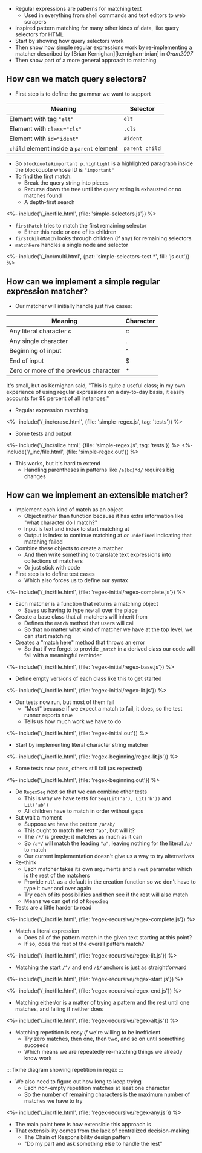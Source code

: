 ---
---

-   <g key="regular_expression">Regular expressions</g> are patterns for matching text
    -   Used in everything from shell commands and text editors to web scrapers
-   Inspired pattern matching for many other kinds of data,
    like <g key="query_selector">query selectors</g> for HTML
-   Start by showing how query selectors work
-   Then show how simple regular expressions work by re-implementing a matcher
    described by [Brian Kernighan][kernighan-brian] in <cite>Oram2007</cite>
-   Then show part of a more general approach to matching

## How can we match query selectors?

-   First step is to define the grammar we want to support

| Meaning | Selector |
| ------- | -------- |
| Element with tag `"elt"` | `elt`    |
| Element with `class="cls"` | `.cls`   |
| Element with `id="ident"` | `#ident`   |
| `child` element inside a `parent` element | `parent child` |

-   So `blockquote#important p.highlight` is a highlighted paragraph inside the blockquote whose ID is `"important"`
-   To find the first match:
    -   Break the query string into pieces
    -   Recurse down the tree until the query string is exhausted or no matches found
    -   A <g key="depth_first_search">depth-first search</g>

<%- include('/_inc/file.html', {file: 'simple-selectors.js'}) %>

-   `firstMatch` tries to match the first remaining selector
    -   Either this node or one of its children
-   `firstChildMatch` looks through children (if any) for remaining selectors
-   `matchHere` handles a single node and selector

<%- include('/_inc/multi.html', {pat: 'simple-selectors-test.*', fill: 'js out'}) %>

## How can we implement a simple regular expression matcher?

-   Our matcher will initially handle just five cases:

| Meaning | Character |
| ------- | --------- |
| Any literal character *c* | *c* |
| Any single character | . |
| Beginning of input | ^ |
| End of input | $ |
| Zero or more of the previous character | * |

It's small,
but as Kernighan said,
"This is quite a useful class;
in my own experience of using regular expressions on a day-to-day basis,
it easily accounts for 95 percent of all instances."

-   Regular expression matching

<%- include('/_inc/erase.html', {file: 'simple-regex.js', tag: 'tests'}) %>

-   Some tests and output

<%- include('/_inc/slice.html', {file: 'simple-regex.js', tag: 'tests'}) %>
<%- include('/_inc/file.html', {file: 'simple-regex.out'}) %>

-   This works, but it's hard to extend
    -   Handling parentheses in patterns like `/a(bc)*d/` requires big changes

## How can we implement an extensible matcher?

-   Implement each kind of match as an object
    -   Object rather than function because it has extra information like "what character do I match?"
    -   Input is text and index to start matching at
    -   Output is index to continue matching at *or* `undefined` indicating that matching failed
-   Combine these objects to create a matcher
    -   And then write something to translate text expressions into collections of matchers
    -   Or just stick with code
-   First step is to define test cases
    -   Which also forces us to define our syntax

<%- include('/_inc/file.html', {file: 'regex-initial/regex-complete.js'}) %>

-   Each matcher is a function that returns a matching object
    -   Saves us having to type `new` all over the place
-   Create a <g key="base_class">base class</g> that all matchers will inherit from
    -   Defines the `match` method that users will call
    -   So that no matter what kind of matcher we have at the top level, we can start matching
-   Creates a "match here" method that throws an error
    -   So that if we forget to provide `_match` in a <g key="derived_class">derived class</g>
        our code will fail with a meaningful reminder

<%- include('/_inc/file.html', {file: 'regex-initial/regex-base.js'}) %>

-   Define empty versions of each class like this to get started

<%- include('/_inc/file.html', {file: 'regex-initial/regex-lit.js'}) %>

-   Our tests now run, but most of them fail
    -   "Most" because if we expect a match to fail, it does, so the test runner reports `true`
    -   Tells us how much work we have to do

<%- include('/_inc/file.html', {file: 'regex-initial.out'}) %>

-   Start by implementing literal character string matcher

<%- include('/_inc/file.html', {file: 'regex-beginning/regex-lit.js'}) %>

-   Some tests now pass, others still fail (as expected)

<%- include('/_inc/file.html', {file: 'regex-beginning.out'}) %>

-   Do `RegexSeq` next so that we can combine other tests
    -   This is why we have tests for `Seq(Lit('a'), Lit('b'))` and `Lit('ab')`
    -   All children have to match in order without gaps
-   But wait a moment
    -   Suppose we have the pattern `/a*ab/`
    -   This ought to match the text `"ab"`, but will it?
    -   The `/*/` is <g key="greedy_algorithm">greedy</g>: it matches as much as it can
    -   So `/a*/` will match the leading `"a"`, leaving nothing for the literal `/a/` to match
    -   Our current implementation doesn't give us a way to try alternatives
-   Re-think
    -   Each matcher takes its own arguments and a `rest` parameter which is the rest of the matchers
    -   Provide `null` as a default in the creation function so we don't have to type it over and over again
    -   Try each of its possibilities and then see if the rest will also match
    -   Means we can get rid of `RegexSeq`
-   Tests are a little harder to read

<%- include('/_inc/file.html', {file: 'regex-recursive/regex-complete.js'}) %>

-   Match a literal expression
    -   Does all of the pattern match in the given text starting at this point?
    -   If so, does the rest of the overall pattern match?

<%- include('/_inc/file.html', {file: 'regex-recursive/regex-lit.js'}) %>

-   Matching the start `/^/` and end `/$/` anchors is just as straightforward

<%- include('/_inc/file.html', {file: 'regex-recursive/regex-start.js'}) %>

<%- include('/_inc/file.html', {file: 'regex-recursive/regex-end.js'}) %>

-   Matching either/or is a matter of trying a pattern and the rest until one matches,
    and failing if neither does

<%- include('/_inc/file.html', {file: 'regex-recursive/regex-alt.js'}) %>

-   Matching repetition is easy *if* we're willing to be inefficient
    -   Try zero matches, then one, then two, and so on until something succeeds
    -   Which means we are repeatedly re-matching things we already know work

::: fixme
diagram showing repetition in regex
:::

-   We also need to figure out how long to keep trying
    -   Each non-empty repetition matches at least one character
    -   So the number of remaining characters is the maximum number of matches we have to try

<%- include('/_inc/file.html', {file: 'regex-recursive/regex-any.js'}) %>

-   The main point here is how extensible this approach is
-   That extensibility comes from the lack of centralized decision-making
    -   The <g key="chain_of_responsibility_pattern">Chain of Responsibility</g> design pattern
    -   "Do my part and ask something else to handle the rest"
